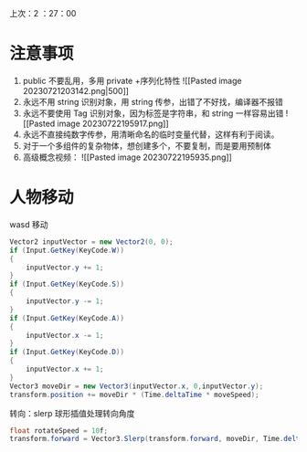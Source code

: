 上次：2 ：27：00
# 注意事项
1. public 不要乱用，多用 private +序列化特性
![[Pasted image 20230721203142.png|500]]
1. 永远不用 string 识别对象，用 string 传参，出错了不好找，编译器不报错
2. 永远不要使用 Tag 识别对象，因为标签是字符串，和 string 一样容易出错 ![[Pasted image 20230722195917.png]]
3. 永远不直接纯数字传参，用清晰命名的临时变量代替，这样有利于阅读。
4. 对于一个多组件的复杂物体，想创建多个，不要复制，而是要用预制体
5. 高级概念视频： ![[Pasted image 20230722195935.png]]


# 人物移动
wasd 移动
```cs
Vector2 inputVector = new Vector2(0, 0);
if (Input.GetKey(KeyCode.W))
{
    inputVector.y += 1;
}
if (Input.GetKey(KeyCode.S))
{
    inputVector.y -= 1;
}
if (Input.GetKey(KeyCode.A))
{
    inputVector.x -= 1;
}  
if (Input.GetKey(KeyCode.D))
{
    inputVector.x += 1;
}
Vector3 moveDir = new Vector3(inputVector.x, 0,inputVector.y);
transform.position += moveDir * (Time.deltaTime * moveSpeed);
```

转向：slerp 球形插值处理转向角度

```cs 
float rotateSpeed = 10f;  
transform.forward = Vector3.Slerp(transform.forward, moveDir, Time.deltaTime * rotateSpeed);
```

